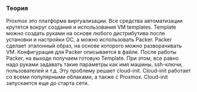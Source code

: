 ### Теория
Proxmox это платформа виртуализации. Все средства автоматизации крутятся вокруг создания и использования VM templates. Template можно создать руками на основе любого дистрибутива после установки и настройки ОС, а можно использовать Packer.
Packer сделает эталонный образ, на основе которого можно разворачивать VM. Конфигурация для Packer описывается в файле. После работы Packer, на выходе получаем готовую Template. При этом, все равно надо руками задавать такие параметры как имя машины, ssh-ключи, пользователей и т.д. Эту проблему решает cloud-init. Cloud-init работает со всеми популярными облаками, а также с Proxmox. Cloud-init запускается еще до старта сети.



